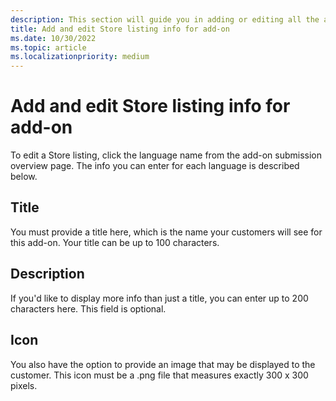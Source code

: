 ```yaml
---
description: This section will guide you in adding or editing all the app add-on store listing information.
title: Add and edit Store listing info for add-on
ms.date: 10/30/2022
ms.topic: article
ms.localizationpriority: medium
---
```


# Add and edit Store listing info for add-on

To edit a Store listing, click the language name from the add-on submission overview page. The info you can enter for each language is described below.

## Title

You must provide a title here, which is the name your customers will see for this add-on. Your title can be up to 100 characters.

## Description

If you'd like to display more info than just a title, you can enter up to 200 characters here. This field is optional.

## Icon

You also have the option to provide an image that may be displayed to the customer. This icon must be a .png file that measures exactly 300 x 300 pixels.
